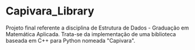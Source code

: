 # Capivara_Library
Projeto final referente a disciplina de Estrutura de Dados - Graduação em Matemática Aplicada. Trata-se da implementação de uma biblioteca baseada em C++ para Python nomeada "Capivara". 
